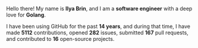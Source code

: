 Hello there! My name is **Ilya Brin**, and I am a **software engineer** with a deep love for **Golang**.

I have been using GitHub for the past **14 years**, and during that time, I have made **5112** contributions, opened **282** issues, submitted **167** pull requests, and contributed to **16** open-source projects.

